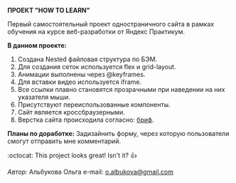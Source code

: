 **ПРОЕКТ "HOW TO LEARN"**

Первый самостоятельный проект одностраничного сайта в рамках обучения на курсе веб-разработки от Яндекс Практикум.

**В данном проекте:**

1. Создана Nested файловая структура по БЭМ.
2. Для создания сеток используется flex и grid-layout.
3. Анимации выполнены через @keyframes.
4. Для вставки видео используется iframe.
5. Все ссылки плавно становятся прозрачными при наведении на них указателя мыши.
6. Присутствуют переиспользованные компоненты.
7. Сайт является кроссбраузерными.
8. Верстка сайта происходила согласно: [бриф](https://code.s3.yandex.net/web-developer/project-1/sprint-2-brief.pdf).

**Планы по доработке:**
Задизайнить форму, через которую пользователи смогут отправить мне комментарий.

:octocat: This project looks great! Isn't it? :+1:

_Автор:_
Альбукова Ольга
e-mail: o.albukova@gmail.com
